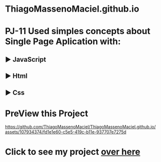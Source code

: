 # ThiagoMassenoMaciel.github.io
# PJ-11 Used simples concepts about Single Page Aplication with:
## ▶️ JavaScript
## ▶️ Html
## ▶️ Css

# PreView this Project 
https://github.com/ThiagoMassenoMaciel/ThiagoMassenoMaciel.github.io/assets/107934374/fd1e1e60-c5e5-419c-b11e-937707e7275d

# Click to see my project [over here](https://thiagomassenomaciel.github.io/)


